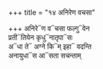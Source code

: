 +++
title = "१४ अनिरेण वचसा"

+++
अनिरे᳓ण व᳓चसा फल्गु᳓वेन  
प्रती᳓तियेन कृधु᳓नातृपा᳓सः  
अ᳓धा ते᳓ अग्ने कि᳓म् इहा᳓ वदन्ति  
अनायुधा᳓स आ᳓सता सचन्ताम्